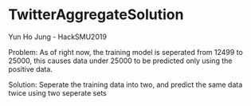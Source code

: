 # TwitterAggregateSolution
Yun Ho Jung - HackSMU2019

Problem:
As of right now, the training model is seperated from 12499 to 25000, this causes
data under 25000 to be predicted only using the positive data.
    
Solution: 
Seperate the training data into two, and predict the same data twice using two seperate sets
